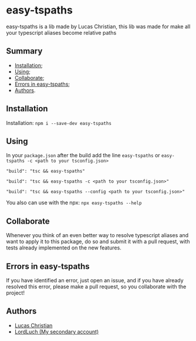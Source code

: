 # easy-tspaths

easy-tspaths is a lib made by Lucas Christian, this lib was made for make all your typescript aliases become relative paths

## Summary
- [Installation](#installation);
- [Using](#using);
- [Collaborate](#collaborate);
- [Errors in easy-tspaths](#errors-in-easy-tspaths);
- [Authors](#authors).


## Installation
Installation: `npm i --save-dev easy-tspaths`

## Using
In your `package.json` after the build add the line `easy-tspaths` or `easy-tspaths -c <path to your tsconfig.json>`
```
"build": "tsc && easy-tspaths"

"build": "tsc && easy-tspaths -c <path to your tsconfig.json>"

"build": "tsc && easy-tspaths --config <path to your tsconfig.json>"
```
You also can use with the npx: `npx easy-tspaths --help`

## Collaborate

Whenever you think of an even better way to resolve typescript aliases and want to apply it to this package, do so and submit it with a pull request, with tests already implemented on the new features.

## Errors in easy-tspaths

If you have identified an error, just open an issue, and if you have already
resolved this error, please make a pull request, so you collaborate with
the project!

## Authors

- [Lucas Christian](https://github.com/Lucas-Christian)
- [LordLuch (My secondary account)](https://www.github.com/LordLuch)